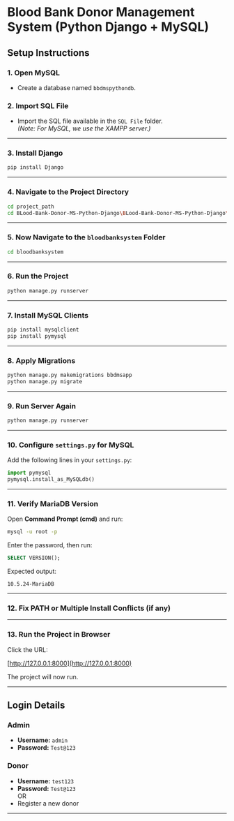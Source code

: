 # Blood Bank Donor Management System (Python Django + MySQL)

## Setup Instructions

### 1. Open MySQL

- Create a database named `bbdmspythondb`.

### 2. Import SQL File

- Import the SQL file available in the `SQL File` folder.  
  *(Note: For MySQL, we use the XAMPP server.)*

---

### 3. Install Django

```bash
pip install Django
```

---

### 4. Navigate to the Project Directory

```bash
cd project_path
cd BLood-Bank-Donor-MS-Python-Django\BLood-Bank-Donor-MS-Python-Django\bbdms\bloodbanksystem
```

---

### 5. Now Navigate to the `bloodbanksystem` Folder

```bash
cd bloodbanksystem
```

---

### 6. Run the Project

```bash
python manage.py runserver
```

---

### 7. Install MySQL Clients

```bash
pip install mysqlclient
pip install pymysql
```

---

### 8. Apply Migrations

```bash
python manage.py makemigrations bbdmsapp
python manage.py migrate
```

---

### 9. Run Server Again

```bash
python manage.py runserver
```

---

### 10. Configure `settings.py` for MySQL

Add the following lines in your `settings.py`:

```python
import pymysql
pymysql.install_as_MySQLdb()
```

---

### 11. Verify MariaDB Version

Open **Command Prompt (cmd)** and run:

```bash
mysql -u root -p
```

Enter the password, then run:

```sql
SELECT VERSION();
```

Expected output:
```
10.5.24-MariaDB
```

---

### 12. Fix PATH or Multiple Install Conflicts (if any)

---

### 13. Run the Project in Browser

Click the URL:

[http://127.0.0.1:8000](http://127.0.0.1:8000)

The project will now run.

---

## Login Details

### Admin

- **Username:** `admin`  
- **Password:** `Test@123`

### Donor

- **Username:** `test123`  
- **Password:** `Test@123`  
  OR  
- Register a new donor

---